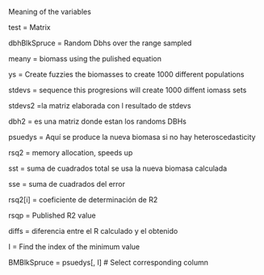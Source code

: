 Meaning of the variables 

test = Matrix

dbhBlkSpruce = Random Dbhs over the range sampled

meany =	biomass using the pulished equation

ys	= Create fuzzies the biomasses to create 1000 different populations

stdevs	= sequence this progresions will create 1000 diffent iomass sets

stdevs2 	=la matriz elaborada con l resultado de stdevs 

dbh2	= es una matriz donde estan los randoms DBHs 

psuedys	= Aquí se produce la nueva biomasa si no hay heteroscedasticity 

rsq2	= memory allocation, speeds up 

sst	= suma de cuadrados total se usa la nueva biomasa calculada

sse	= suma de cuadrados del error

rsq2[i]	= coeficiente de determinación de R2

rsqp	= Published R2 value 

diffs	= diferencia entre el R calculado y el obtenido

I	= Find the index of the minimum value

BMBlkSpruce	= psuedys[, I]  # Select corresponding column
